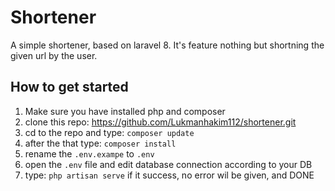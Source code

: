 
# Shortener

A simple shortener, based on laravel 8. It's feature nothing but shortning the given url by the user.

## How to get started

1. Make sure you have installed php and composer
2. clone this repo: https://github.com/Lukmanhakim112/shortener.git
3. cd to the repo and type: `composer update`
4. after the that type: `composer install`
5. rename the `.env.exampe` to `.env`
6. open the `.env` file and edit database connection according to your DB
7. type: `php artisan serve` if it success, no error wil be given, and DONE
